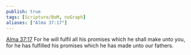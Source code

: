 ```yaml
---
publish: true
tags: [Scripture/BoM, noGraph]
aliases: ["Alma 37:17"]
---
```

[Alma 37:17](https://churchofjesuschrist.org/study/scriptures/bofm/alma/37?lang=eng&id=p17#p17) For he will fulfil all his promises which he shall make unto you, for he has fulfilled his promises which he has made unto our fathers.
